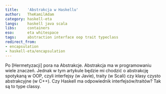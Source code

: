 ```yaml
---
title:    'Abstrakcja w Haskellu'
author:   TheKamilAdam
category: haskell-eta
langs:    haskell java scala
libs:     containers
eso:      eta whitespace
tags:     abstraction interface oop trait typeclass
redirect_from:
- encapsulation
- haskell-eta/encapsulation
---
```


Po [Hermetyzacji] pora na Abstrakcje.
Abstrakcja ma w programowaniu wiele znaczeń.
Jednak w tym artykule będzie mi chodzić o abstrakcję spotykaną w OOP,
czyli interfejsy (w Javie), traity (w Scali) czy klasy czysto abstrakcyjne (w C++).
Czy Haskell ma odpowiednik interfejsów/traitów?
Tak są to type classy. 




